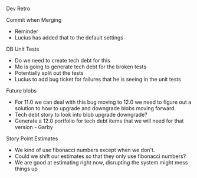 Dev Retro

Commit when Merging
- Reminder
- Lucius has added that to the default settings

DB Unit Tests
- Do we need to create tech debt for this
- Mo is going to generate tech debt for the broken tests
- Potentially split out the tests
- Lucius to add bug ticket for failures that he is seeing in the unit tests

Future blobs
- For 11.0 we can deal with this bug moving to 12.0 we need to figure out a solution to how to upgrade and downgrade blobs moving forward.
- Tech debt story to look into blob upgrade downgrade?
- Generate a 12.0 portfolio for tech debt items that we will need for that version - Garby

Story Point Estimates
- We kind of use fibonacci numbers except when we don't.
- Could we shift our estimates so that they only use fibonacci numbers?
- We are good at estimating right now, disrupting the system might mess things up